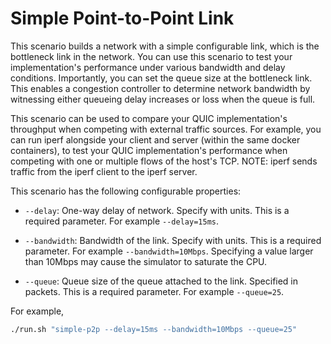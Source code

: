 # Simple Point-to-Point Link

This scenario builds a network with a simple configurable link, which is the
bottleneck link in the network. You can use this scenario to test your
implementation's performance under various bandwidth and delay
conditions. Importantly, you can set the queue size at the bottleneck link. This
enables a congestion controller to determine network bandwidth by witnessing
either queueing delay increases or loss when the queue is full.

This scenario can be used to compare your QUIC implementation's throughput when
competing with external traffic sources. For example, you can run iperf
alongside your client and server (within the same docker containers), to test
your QUIC implementation's performance when competing with one or multiple flows
of the host's TCP. NOTE: iperf sends traffic from the iperf client to the iperf
server.

This scenario has the following configurable properties:

* `--delay`: One-way delay of network. Specify with units. This is a required
  parameter. For example `--delay=15ms`.

* `--bandwidth`: Bandwidth of the link. Specify with units. This is a required
  parameter. For example `--bandwidth=10Mbps`. Specifying a value larger than
  10Mbps may cause the simulator to saturate the CPU.

* `--queue`: Queue size of the queue attached to the link. Specified in
  packets. This is a required parameter. For example `--queue=25`.

For example,
```bash
./run.sh "simple-p2p --delay=15ms --bandwidth=10Mbps --queue=25"
```
